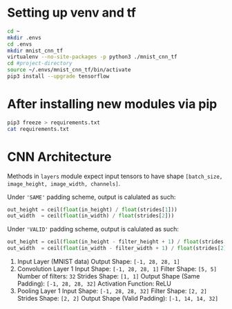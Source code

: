 # Setting up venv and tf

```bash
cd ~
mkdir .envs
cd .envs
mkdir mnist_cnn_tf
virtualenv --no-site-packages -p python3 ./mnist_cnn_tf
cd #project-directory
source ~/.envs/mnist_cnn_tf/bin/activate
pip3 install --upgrade tensorflow
```

# After installing new modules via pip
```bash
pip3 freeze > requirements.txt
cat requirements.txt
```

# CNN Architecture

Methods in `layers` module expect input tensors to have shape `[batch_size, image_height, image_width, channels]`.

Under `'SAME'` padding scheme, output is calulated as such:
```python
out_height = ceil(float(in_height) / float(strides[1]))
out_width  = ceil(float(in_width) / float(strides[2]))
```

Under `'VALID'` padding scheme, output is calulated as such:
```python
out_height = ceil(float(in_height - filter_height + 1) / float(strides[1]))
out_width  = ceil(float(in_width - filter_width + 1) / float(strides[2]))
```

1. Input Layer (MNIST data)
   Output Shape: `[-1, 28, 28, 1]`
2. Convolution Layer 1
   Input Shape: `[-1, 28, 28, 1]`
   Filter Shape: `[5, 5]`
   Number of filters: `32`
   Strides Shape: `[1, 1]`
   Output Shape (Same Padding): `[-1, 28, 28, 32]`
   Activation Function: ReLU
3. Pooling Layer 1
   Input Shape: `[-1, 28, 28, 32]`
   Filter Shape: `[2, 2]`
   Strides Shape: `[2, 2]`
   Output Shape (Valid Padding): `[-1, 14, 14, 32]`